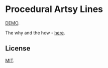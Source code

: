 # Procedural Artsy Lines

[DEMO](https://www.djordje.dev/procedural-artsy-lines/).

The why and the how - [here](https://www.djordje.dev/blog/2020/03/14/procedural-line-art.html).

## License

[MIT](LICENSE).
